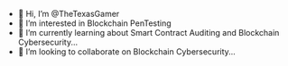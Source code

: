 - 👋 Hi, I’m @TheTexasGamer
- 👀 I’m interested in Blockchain PenTesting
- 🌱 I’m currently learning about Smart Contract Auditing and Blockchain Cybersecurity...
- 💞️ I’m looking to collaborate on Blockchain Cybersecurity...


<!---
TheTexasGamer/TheTexasGamer is a ✨ special ✨ repository because its `README.md` (this file) appears on your GitHub profile.
You can click the Preview link to take a look at your changes.
--->
